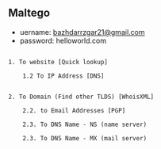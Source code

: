 ## Maltego

* uername: bazhdarrzgar21@gmail.com
* password: helloworld.com

```

1. To website [Quick lookup]

    1.2 To IP Address [DNS]


2. To Domain (Find other TLDS) [WhoisXML]

    2.2. to Email Addresses [PGP]

    2.3. To DNS Name - NS (name server)

    2.3. To DNS Name - MX (mail server)

```
